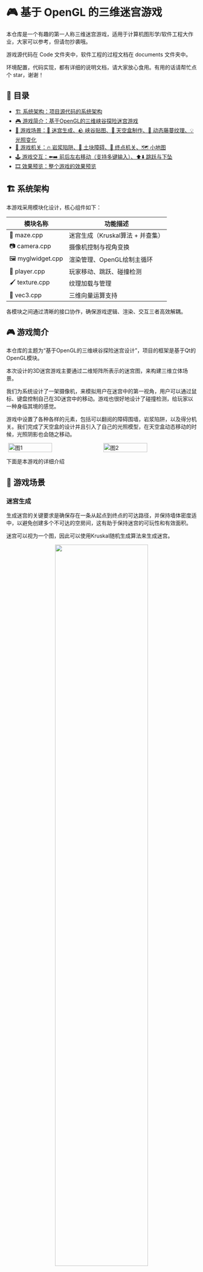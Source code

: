 # 🎮 基于 OpenGL 的三维迷宫游戏

本仓库是一个有趣的第一人称三维迷宫游戏，适用于计算机图形学/软件工程大作业，大家可以参考，但请勿抄袭哦。

游戏源代码在 Code 文件夹中，软件工程的过程文档在 documents 文件夹中。

环境配置，代码实现，都有详细的说明文档，请大家放心食用。有用的话请帮忙点个 star，谢谢！

## 📑 目录

- [🏗️ 系统架构：项目源代码的系统架构](#系统架构)
- [🎮 游戏简介：基于OpenGL的三维峡谷探险迷宫游戏](#-游戏简介)
- [🌄 游戏场景：🧩 迷宫生成、🪨 峡谷贴图、🌌 天空盒制作、🌿 动态藤蔓纹理、💡 光照变化](#-游戏场景)
- [🧨 游戏机关：🔥 岩浆陷阱、🧱 土块障碍、🎯 终点机关、🗺️ 小地图](#-游戏机关)
- [🕹️ 游戏交互：⬅️➡️ 前后左右移动（支持多键输入）、⬆️⬇️ 跳跃与下坠](#游戏交互)
- [🎞️ 效果预览：整个游戏的效果预览](#效果预览)

<a name="系统架构"></a>
## 🏗️ 系统架构

本游戏采用模块化设计，核心组件如下：

| 模块名称       | 功能描述 |
|----------------|-----------|
| 🧱 maze.cpp     | 迷宫生成（Kruskal算法 + 并查集） |
| 📷 camera.cpp   | 摄像机控制与视角变换 |
| 🖼️ myglwidget.cpp | 渲染管理、OpenGL绘制主循环 |
| 🚶 player.cpp   | 玩家移动、跳跃、碰撞检测 |
| 🖌️ texture.cpp  | 纹理加载与管理 |
| 📐 vec3.cpp     | 三维向量运算支持 |

各模块之间通过清晰的接口协作，确保游戏逻辑、渲染、交互三者高效解耦。

## 🎮 游戏简介
本仓库的主题为“基于OpenGL的三维峡谷探险迷宫设计”，项目的框架是基于Qt的OpenGL模块。

本次设计的3D迷宫游戏主要通过二维矩阵所表示的迷宫图，来构建三维立体场景。

我们为系统设计了一架摄像机，来模拟用户在迷宫中的第一视角，用户可以通过鼠标、键盘控制自己在3D迷宫中的移动。游戏也很好地设计了碰撞检测，给玩家以一种身临其境的感觉。

游戏中设置了各种各样的元素，包括可以翻阅的障碍围墙，岩浆陷阱，以及得分机关。我们完成了天空盒的设计并且引入了自己的光照模型，在天空盒动态移动的时候，光照阴影也会随之移动。

<div style="display:flex; justify-content:center; gap:2%;">
  <img src="figs/fig1.png" alt="图1" style="width:48%;">
  <img src="figs/fig2.png" alt="图2" style="width:48%;">
</div>


下面是本游戏的详细介绍


## 🌄 游戏场景
### 迷宫生成
生成迷宫的关键要求是确保存在一条从起点到终点的可达路径，并保持墙体密度适中，以避免创建多个不可达的空房间，这有助于保持迷宫的可玩性和有效面积。

迷宫可以视为一个图，因此可以使用Kruskal随机生成算法来生成迷宫。

<p align="center">
  <img src="figs/fig3.png" width="70%">
</p>

### 峡谷贴图
1. 文件处理：打开BMP文件并验证其格式，确保其符合位图标准。
2. 数据读取：从文件中读取位图头信息，计算尺寸和像素总量，为图像数据分配内存。
3. OpenGL纹理创建：使用读取的数据创建OpenGL纹理，并设置纹理参数，如滤波方式和重复模式。
4. 资源管理：操作完成后，释放所有占用资源。
5. 格式和通道：将BMP转换为RGB格式，并关注不同的通道数量

<p align="center">
  <img src="figs/fig4.png" width="70%">
</p>

可以看到墙壁我们选择了石头作为峡谷的表面纹理，地面就是土地的纹理，还有一些岩浆的纹理


### 天空盒制作
1. 启用立方体贴图：代码开启OpenGL的立方体贴图功能，用于天空盒的渲染。
2. 天空盒尺寸计算：根据迷宫大小计算天空盒的尺寸。
3. 设置和旋转天空盒：将天空盒置于原点并绕Y轴旋转，增加动态效果。
4. 纹理绑定和绘制：绑定立方体纹理并绘制天空盒的六个面。
5. 状态恢复和功能禁用：绘制后恢复OpenGL状态并禁用立方体贴图。

<p align="center">
  <img src="figs/fig5.png" width="70%">
</p>

### 动态藤蔓纹理 
1. 动态纹理原理：实时生成或修改纹理来模拟环境变化。
2. 应用方式：根据事件、时间或用户互动改变纹理。
3. 实现方法：使用一组视觉上类似的纹理图像模拟动态效果。
4. 效果创造：游戏中循环使用这些纹理以产生动态效果。
5. 优势：简化实现过程，降低成本，增强真实感和互动性。

<p align="center">
  <img src="figs/fig6.png" width="70%">
</p>

### 光照变化
1. 漫反射：模拟光源直接照射到物体上并均匀散射的光，亮度与入射角度相关。
2. 镜面反射：模拟光线在平滑表面的镜面反射，亮度与观察者视角有关。
3. 光照总效果：环境光、漫反射和镜面反射的综合，可能包括距离衰减。
4. 光源旋转实现：通过特定函数使光源绕轴旋转，动态计算和更新光源位置。

<p align="center">
  <img src="figs/fig7.png" width="70%">
</p>

## 🧨 游戏机关
### 岩浆陷阱
* 每次画面更新时，要检查玩家是否踩中迸发的岩浆，如果踩中，则游戏结束，固定玩家的位置和视角；如果没有踩中陷阱，或者踩中陷阱时岩浆没有迸发，则无事发生。
* 玩家死亡不能移动的效果可以通过固定摄像机来实现，将前后移动速度、左右移动速度、垂直移动速度和视角移动速度都为 0
* 玩家死亡之后更新的每一帧都会触发 player->setFixed() 和 drawText 的死亡提示，从而实现游戏的结束
  
<div style="display:flex; justify-content:center; gap:2%;">
  <img src="figs/fig10.png" alt="岩浆溢出" style="width:48%;">
  <img src="figs/fig11.png" alt="岩浆未溢出" style="width:48%;">
</div>



### 土块障碍
* 在前进的路上会有土块障碍，它的实现与墙壁类似
* 因为土块障碍的高度较低，因此可以进行翻越
* 只需要用过跳跃即可翻越，跳起的高度完全可以翻越矮墙。

<p align="center">
  <img src="figs/fig12.png" width="70%">
</p>


### 终点机关
1. 机关放置：在Kruskal算法生成的迷宫中，选择一个空房间放置机关，并标记为特殊值。
玩家检查机关：玩家通过检查当前位置的值来判断是否到达机关位置。
2. 机关激活：玩家到达机关位置时触发机关的激活。
终点检查机制：设置一个布尔变量，用于在玩家到达终点时检查机关是否已激活。
3. 游戏结束提示：根据机关是否激活，显示不同的提示信息，指示游戏是否完成

<p align="center">
  <img src="figs/fig13.png" width="70%">
</p>

### 小地图
1. 小地图定位：设定小地图的尺寸和位置，并保存当前OpenGL状态。
2. 迷宫绘制：使用正交投影遍历绘制迷宫单元，用白色表示墙壁和元素。
3. 玩家位置标记：计算并以小点形式标记玩家在小地图上的位置。
4. 视图恢复：完成绘制后恢复OpenGL状态，将视口还原至主视图

<p align="center">
  <img src="figs/fig14.png" width="70%">
</p>

<a name="游戏交互"></a>
## 🕹️ 游戏交互
### 前后左右移动（支持多键输入）

* 按键事件处理：使用两个函数分别处理键盘按键的按下和释放事件。
*  按键状态跟踪：keyStates 是一个映射（如字典或哈希表），记录每个按键的当前状态（激活或非激活）。
*  游戏逻辑更新：updatespacestate 函数根据 keyStates 映射中的激活按键更新玩家状态，并执行相应动作
  
<p align="center">
  <img src="figs/fig8.png" width="40%">
</p>


### 跳跃与下坠
* 跳跃状态更新：updateJumpState 函数管理跳跃动作。如果玩家正在跳跃且未固定位置，则根据当前时间和跳跃开始时间，使用物理公式计算跳跃高度。
*  跳跃碰撞检测：计算玩家当前位置对应的迷宫块，进行Z轴方向碰撞检测。如果达到预设高度或迷宫边界，跳跃结束，重置相关高度参数。
*  垂直位置更新：在跳跃过程中，更新玩家或摄像机的垂直位置（Y轴）。
*  下坠状态更新：updateFallState 函数处理自然下坠。当玩家既不在跳跃也不在下坠，且高于当前块表面时，开始下坠。
*  下坠计算与结束：使用物理公式根据下坠时间计算下坠高度。如果到达块上表面，下坠结束，并更新相关高度参数。
* 摄像机/玩家位置更新：在下坠过程中，同样更新玩家或摄像机的垂直位置。

<a name="效果预览"></a>
## 🎞️ 效果预览
<p align="center">
  <img src="figs/fig15.png" width="100%">
</p>






